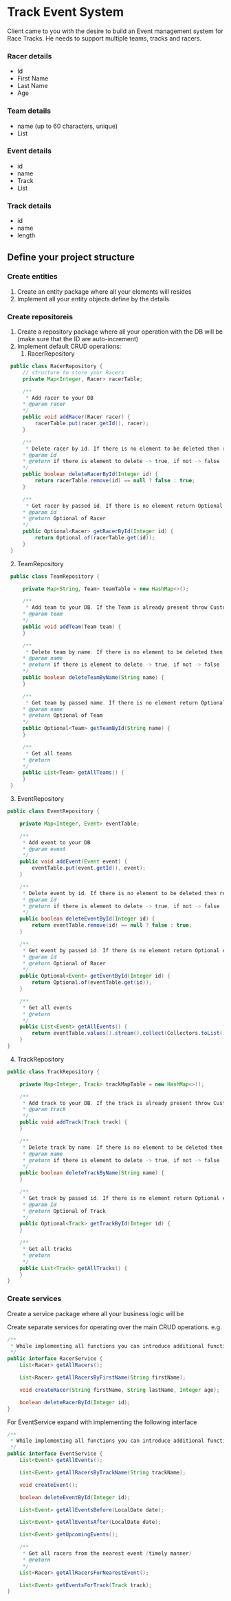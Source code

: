 # Track Event System

Client came to you with the desire to build an Event management system for Race Tracks. He needs to support multiple teams, tracks and racers.


### Racer details
 - Id
 - First Name
 - Last Name
 - Age
  
### Team details
 - name (up to 60 characters, unique)
 - List<Racer>

### Event details
 - id
 - name
 - Track
 - List<Team>

### Track details
 - id
 - name
 - length

## Define your project structure

### Create entities
 1. Create an entity package where all your elements will resides
 2. Implement all your entity objects define by the details
    
### Create repositoreis
 1. Create a repository package where all your operation with the DB will be (make sure that the ID are auto-increment)
 2. Implement default CRUD operations:
    1. RacerRepository
   ``` java
    public class RacerRepository {
        // structure to store your Racers
        private Map<Integer, Racer> racerTable;

        /**
         * Add racer to your DB
        * @param racer
        */
        public void addRacer(Racer racer) {
            racerTable.put(racer.getId(), racer);
        }

        /**
         * Delete racer by id. If there is no element to be deleted then return false;
        * @param id
        * @return if there is element to delete -> true, if not -> false
        */
        public boolean deleteRacerById(Integer id) {
            return racerTable.remove(id) == null ? false : true;
        }

        /**
         * Get racer by passed id. If there is no element return Optional empty
        * @param id
        * @return Optional of Racer
        */
        public Optional<Racer> getRacerById(Integer id) {
            return Optional.of(racerTable.get(id));
        }
    }
   ```
   2. TeamRepository
   ```java
    public class TeamRepository {

        private Map<String, Team> teamTable = new HashMap<>();

        /**
         * Add team to your DB. If the Team is already present throw Custom Exception
        * @param team
        */
        public void addTeam(Team team) {
        }

        /**
         * Delete team by name. If there is no element to be deleted then return false;
        * @param name
        * @return if there is element to delete -> true, if not -> false
        */
        public boolean deleteTeamByName(String name) {
        }

        /**
         * Get team by passed name. If there is no element return Optional empty. The search is case-insensitive
        * @param name
        * @return Optional of Team
        */
        public Optional<Team> getTeamById(String name) {
        }

        /**
         * Get all teams
        * @return
        */
        public List<Team> getAllTeams() {
        }
    }

   ```
3. EventRepository
```java
public class EventRepository {

    private Map<Integer, Event> eventTable;

    /**
     * Add event to your DB
     * @param event
     */
    public void addEvent(Event event) {
        eventTable.put(event.getId(), event);
    }

    /**
     * Delete event by id. If there is no element to be deleted then return false;
     * @param id
     * @return if there is element to delete -> true, if not -> false
     */
    public boolean deleteEventById(Integer id) {
        return eventTable.remove(id) == null ? false : true;
    }

    /**
     * Get event by passed id. If there is no element return Optional empty
     * @param id
     * @return Optional of Racer
     */
    public Optional<Event> getEventById(Integer id) {
        return Optional.of(eventTable.get(id));
    }

    /**
     * Get all events
     * @return
     */
    public List<Event> getAllEvents() {
        return eventTable.values().stream().collect(Collectors.toList());
    }
}

```

4. TrackRepository
```java
public class TrackRepository {

    private Map<Integer, Track> trackMapTable = new HashMap<>();

    /**
     * Add track to your DB. If the track is already present throw Custom Exception
     * @param track
     */
    public void addTrack(Track track) {
    }

    /**
     * Delete track by name. If there is no element to be deleted then return false;
     * @param name
     * @return if there is element to delete -> true, if not -> false
     */
    public boolean deleteTrackByName(String name) {
    }

    /**
     * Get track by passed id. If there is no element return Optional empty.
     * @param id
     * @return Optional of Track
     */
    public Optional<Track> getTrackById(Integer id) {
    }

    /**
     * Get all tracks
     * @return
     */
    public List<Track> getAllTracks() {
    }
}
```

### Create services
Create a service package where all your business logic will be

Create separate services for operating over the main CRUD operations.
e.g.
```java
/**
 * While implementing all functions you can introduce additional functionalities inside the repository class
 */
public interface RacerService {
    List<Racer> getAllRacers();

    List<Racer> getAllRacersByFirstName(String firstName);

    void createRacer(String firstName, String lastName, Integer age);

    boolean deleteRacerById(Integer id);
}

```

For EventService expand with implementing the following interface

```java
/**
 * While implementing all functions you can introduce additional functionalities inside the repository class
 */
public interface EventService {
    List<Event> getAllEvents();

    List<Event> getAllRacersByTrackName(String trackName);

    void createEvent();

    boolean deleteEventById(Integer id);

    List<Event> getAllEventsBefore(LocalDate date);

    List<Event> getAllEventsAfter(LocalDate date);

    List<Event> getUpcomingEvents();

    /**
     * Get all racers from the nearest event (timely manner)
     * @return
     */
    List<Racer> getAllRacersForNearestEvent();

    List<Event> getEventsForTrack(Track track);
}

```